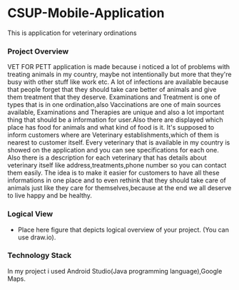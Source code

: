 # CSUP-Mobile-Application

This is application for veterinary ordinations

### Project Overview
VET FOR PETT application is made because i noticed a lot of problems with treating animals in my country,
maybe not intentionally but more that they're busy with other stuff like work etc.
A lot of infections are available because that people forget that they should take care better of animals and give them treatment that they deserve. 
Examinations and Treatment is one of types that is in one ordination,also Vaccinations are one of main sources available,
Examinations and Therapies are unique and also a lot important thing that should be a information for user.Also there are displayed which place has food for animals and what kind of food is it.
It's supposed to inform customers where are Veterinary establishments,which of them is nearest to customer itself.
Every veterinary that is available in my country is showed on the application and you can see specifications for each one.
Also there is a description for each veterinary that has details about veterinary itself like address,treatments,phone number so you can contact them easily.
The idea is to make it easier for customers to have all these informations in one place and to even rethink that they should take care of animals just like 
they care for themselves,because at the end we all deserve to live happy and be healthy.



### Logical View

* Place here figure that depicts logical overview of your project. (You can use draw.io).


### Technology Stack

In my project i used Android Studio(Java programming language),Google Maps.

